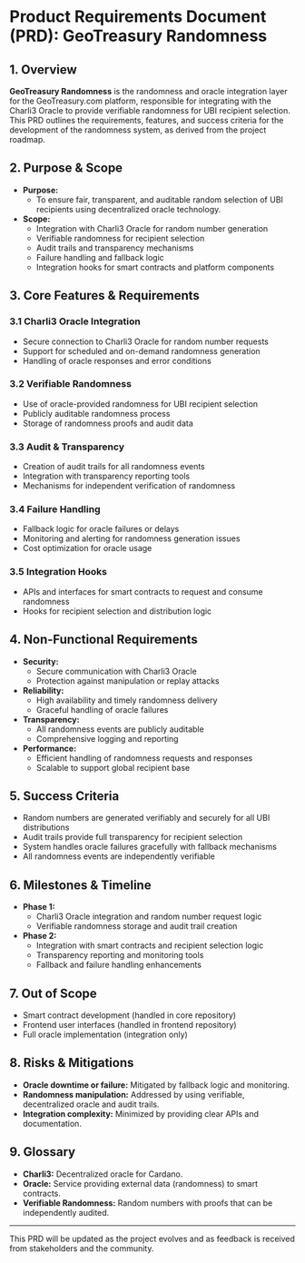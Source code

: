 # Product Requirements Document (PRD): GeoTreasury Randomness

## 1. Overview

**GeoTreasury Randomness** is the randomness and oracle integration layer for the GeoTreasury.com platform, responsible for integrating with the Charli3 Oracle to provide verifiable randomness for UBI recipient selection. This PRD outlines the requirements, features, and success criteria for the development of the randomness system, as derived from the project roadmap.

## 2. Purpose & Scope

- **Purpose:**
  - To ensure fair, transparent, and auditable random selection of UBI recipients using decentralized oracle technology.
- **Scope:**
  - Integration with Charli3 Oracle for random number generation
  - Verifiable randomness for recipient selection
  - Audit trails and transparency mechanisms
  - Failure handling and fallback logic
  - Integration hooks for smart contracts and platform components

## 3. Core Features & Requirements

### 3.1 Charli3 Oracle Integration
- Secure connection to Charli3 Oracle for random number requests
- Support for scheduled and on-demand randomness generation
- Handling of oracle responses and error conditions

### 3.2 Verifiable Randomness
- Use of oracle-provided randomness for UBI recipient selection
- Publicly auditable randomness process
- Storage of randomness proofs and audit data

### 3.3 Audit & Transparency
- Creation of audit trails for all randomness events
- Integration with transparency reporting tools
- Mechanisms for independent verification of randomness

### 3.4 Failure Handling
- Fallback logic for oracle failures or delays
- Monitoring and alerting for randomness generation issues
- Cost optimization for oracle usage

### 3.5 Integration Hooks
- APIs and interfaces for smart contracts to request and consume randomness
- Hooks for recipient selection and distribution logic

## 4. Non-Functional Requirements

- **Security:**
  - Secure communication with Charli3 Oracle
  - Protection against manipulation or replay attacks
- **Reliability:**
  - High availability and timely randomness delivery
  - Graceful handling of oracle failures
- **Transparency:**
  - All randomness events are publicly auditable
  - Comprehensive logging and reporting
- **Performance:**
  - Efficient handling of randomness requests and responses
  - Scalable to support global recipient base

## 5. Success Criteria

- Random numbers are generated verifiably and securely for all UBI distributions
- Audit trails provide full transparency for recipient selection
- System handles oracle failures gracefully with fallback mechanisms
- All randomness events are independently verifiable

## 6. Milestones & Timeline

- **Phase 1:**
  - Charli3 Oracle integration and random number request logic
  - Verifiable randomness storage and audit trail creation
- **Phase 2:**
  - Integration with smart contracts and recipient selection logic
  - Transparency reporting and monitoring tools
  - Fallback and failure handling enhancements

## 7. Out of Scope

- Smart contract development (handled in core repository)
- Frontend user interfaces (handled in frontend repository)
- Full oracle implementation (integration only)

## 8. Risks & Mitigations

- **Oracle downtime or failure:** Mitigated by fallback logic and monitoring.
- **Randomness manipulation:** Addressed by using verifiable, decentralized oracle and audit trails.
- **Integration complexity:** Minimized by providing clear APIs and documentation.

## 9. Glossary
- **Charli3:** Decentralized oracle for Cardano.
- **Oracle:** Service providing external data (randomness) to smart contracts.
- **Verifiable Randomness:** Random numbers with proofs that can be independently audited.

---

This PRD will be updated as the project evolves and as feedback is received from stakeholders and the community. 